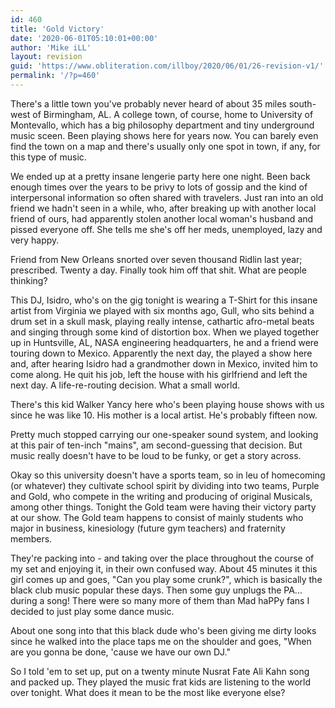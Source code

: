 ```yaml
---
id: 460
title: 'Gold Victory'
date: '2020-06-01T05:10:01+00:00'
author: 'Mike iLL'
layout: revision
guid: 'https://www.obliteration.com/illboy/2020/06/01/26-revision-v1/'
permalink: '/?p=460'
---
```


There's a little town you've probably never heard of about 35 miles south-west of Birmingham, AL. A college town, of course, home to University of Montevallo, which has a big philosophy department and tiny underground music sceen. Been playing shows here for years now. You can barely even find the town on a map and there's usually only one spot in town, if any, for this type of music.

We ended up at a pretty insane lengerie party here one night. Been back enough times over the years to be privy to lots of gossip and the kind of interpersonal information so often shared with travelers. Just ran into an old friend we hadn't seen in a while, who, after breaking up with another local friend of ours, had apparently stolen another local woman's husband and pissed everyone off. She tells me she's off her meds, unemployed, lazy and very happy.

Friend from New Orleans snorted over seven thousand Ridlin last year; prescribed. Twenty a day. Finally took him off that shit. What are people thinking?

This DJ, Isidro, who's on the gig tonight is wearing a T-Shirt for this insane artist from Virginia we played with six months ago, Gull, who sits behind a drum set in a skull mask, playing really intense, cathartic afro-metal beats and singing through some kind of distortion box. When we played together up in Huntsville, AL, NASA engineering headquarters, he and a friend were touring down to Mexico. Apparently the next day, the played a show here and, after hearing Isidro had a grandmother down in Mexico, invited him to come along. He quit his job, left the house with his girlfriend and left the next day. A life-re-routing decision. What a small world.

There's this kid Walker Yancy here who's been playing house shows with us since he was like 10. His mother is a local artist. He's probably fifteen now.

Pretty much stopped carrying our one-speaker sound system, and looking at this pair of ten-inch "mains", am second-guessing that decision. But music really doesn't have to be loud to be funky, or get a story across.

Okay so this university doesn't have a sports team, so in leu of homecoming (or whatever) they cultivate school spirit by dividing into two teams, Purple and Gold, who compete in the writing and producing of original Musicals, among other things. Tonight the Gold team were having their victory party at our show. The Gold team happens to consist of mainly students who major in business, kinesiology (future gym teachers) and fraternity members.

They're packing into - and taking over the place throughout the course of my set and enjoying it, in their own confused way. About 45 minutes  it this girl comes up and goes, "Can you play some crunk?", which is basically the black club music popular  these days. Then some guy unplugs the PA... during a song! There were so many more of them than Mad haPPy fans I decided to just play some dance music.

About one song into that this black dude who's been giving me dirty looks since he walked into the place taps me on the shoulder and goes, "When are you gonna be done, 'cause we have our own DJ."

So I told 'em to set up, put on a twenty minute Nusrat Fate Ali Kahn song and packed up. They played the music frat kids are listening to the world over tonight. What does it mean to be the most like everyone else?